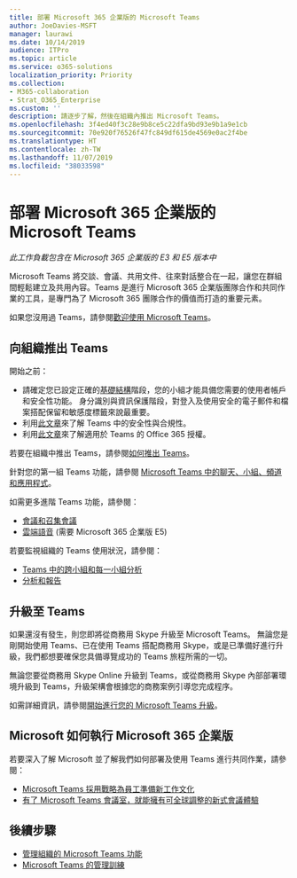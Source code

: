 ```yaml
---
title: 部署 Microsoft 365 企業版的 Microsoft Teams
author: JoeDavies-MSFT
manager: laurawi
ms.date: 10/14/2019
audience: ITPro
ms.topic: article
ms.service: o365-solutions
localization_priority: Priority
ms.collection:
- M365-collaboration
- Strat_O365_Enterprise
ms.custom: ''
description: 請逐步了解，然後在組織內推出 Microsoft Teams。
ms.openlocfilehash: 3f4ed40f3c28e9b8ce5c22dfa9bd93e9b1a9e1cb
ms.sourcegitcommit: 70e920f76526f47fc849df615de4569e0ac2f4be
ms.translationtype: HT
ms.contentlocale: zh-TW
ms.lasthandoff: 11/07/2019
ms.locfileid: "38033598"
---
```

# <a name="deploy-microsoft-teams-for-microsoft-365-enterprise"></a>部署 Microsoft 365 企業版的 Microsoft Teams

*此工作負載包含在 Microsoft 365 企業版的 E3 和 E5 版本中*

Microsoft Teams 將交談、會議、共用文件、往來對話整合在一起，讓您在群組間輕鬆建立及共用內容。Teams 是進行 Microsoft 365 企業版團隊合作和共同作業的工具，是專門為了 Microsoft 365 團隊合作的價值而打造的重要元素。 

如果您沒用過 Teams，請參閱[歡迎使用 Microsoft Teams](https://docs.microsoft.com/MicrosoftTeams/teams-overview)。 


## <a name="roll-out-teams-to-your-organization"></a>向組織推出 Teams

開始之前：

- 請確定您已設定正確的[基礎結構](deploy-foundation-infrastructure.md)階段，您的小組才能具備您需要的使用者帳戶和安全性功能。 身分識別與資訊保護階段，對登入及使用安全的電子郵件和檔案搭配保留和敏感度標籤來說最重要。
- 利用[此文章](https://docs.microsoft.com/microsoftteams/security-compliance-overview)來了解 Teams 中的安全性與合規性。
- 利用[此文章](https://docs.microsoft.com/microsoftteams/office-365-licensing)來了解適用於 Teams 的 Office 365 授權。

若要在組織中推出 Teams，請參閱[如何推出 Teams](https://docs.microsoft.com/microsoftteams/how-to-roll-out-teams)。

針對您的第一組 Teams 功能，請參閱 [Microsoft Teams 中的聊天、小組、頻道和應用程式](https://docs.microsoft.com/MicrosoftTeams/deploy-chat-teams-channels-microsoft-teams-landing-page)。

如需更多進階 Teams 功能，請參閱：

- [會議和召集會議](https://docs.microsoft.com/microsoftteams/deploy-meetings-microsoft-teams-landing-page)
- [雲端語音](https://docs.microsoft.com/microsoftteams/cloud-voice-landing-page) (需要 Microsoft 365 企業版 E5)

若要監視組織的 Teams 使用狀況，請參閱：

- [Teams 中的跨小組和每一小組分析](https://docs.microsoft.com/microsoftteams/teams-analytics-and-reports/cross-team-per-team-analytics)
- [分析和報告](https://docs.microsoft.com/microsoftteams/teams-analytics-and-reports/teams-reporting-reference)


## <a name="upgrade-to-teams"></a>升級至 Teams

如果還沒有發生，則您即將從商務用 Skype 升級至 Microsoft Teams。 無論您是剛開始使用 Teams、已在使用 Teams 搭配商務用 Skype，或是已準備好進行升級，我們都想要確保您具備導覽成功的 Teams 旅程所需的一切。

無論您要從商務用 Skype Online 升級到 Teams，或從商務用 Skype 內部部署環境升級到 Teams，升級架構會根據您的商務案例引導您完成程序。
 
如需詳細資訊，請參閱[開始進行您的 Microsoft Teams 升級](https://docs.microsoft.com/MicrosoftTeams/upgrade-start-here)。

## <a name="how-microsoft-does-microsoft-365-enterprise"></a>Microsoft 如何執行 Microsoft 365 企業版

若要深入了解 Microsoft 並了解我們如何部署及使用 Teams 進行共同作業，請參閱：

- [Microsoft Teams 採用戰略為員工準備新工作文化](https://www.microsoft.com/itshowcase/microsoft-teams-adoption-strategy-prepares-employees-for-a-new-culture-of-work)
- [有了 Microsoft Teams 會議室，就能擁有可全球調整的新式會議體驗](https://www.microsoft.com/itshowcase/with-microsoft-teams-rooms-comes-a-globally-scalable-modern-meeting-experience)

## <a name="next-steps"></a>後續步驟

- [管理組織的 Microsoft Teams 功能](https://docs.microsoft.com/microsoftteams/enable-features-office-365)
- [Microsoft Teams 的管理訓練](https://docs.microsoft.com/microsoftteams/itadmin-readiness)

